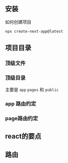 


## 安装

如何创建项目

```
npx create-next-app@latest
```

## 项目目录

### 顶级文件

### 顶级目录

主要是 `app`   `pages`  和 `public` 

### app 路由约定

### page路由约定


## react的要点



## 路由

